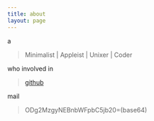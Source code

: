 ```yaml
---
title: about
layout: page
---
```


a

> Minimalist | Appleist | Unixer | Coder

who involved in 

> [github](https://github.com/hhuai)

mail 

> ODg2MzgyNEBnbWFpbC5jb20=(base64)

